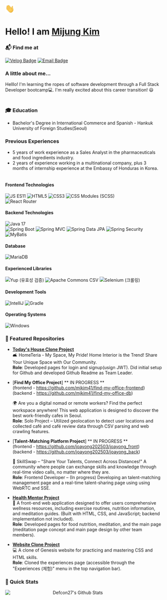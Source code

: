 
<img width="30px" margin="0px" src="https://raw.githubusercontent.com/ABSphreak/ABSphreak/master/gifs/Hi.gif">
<h1>Hello! I am <a href="https://github.com/Defcon27">Mijung Kim</a> </h1>
</h1>

### 📬 Find me at
[![Velog Badge](https://velog-readme-stats.vercel.app/api/badge?name=Velog)](https://velog.io/@kimmy25312)
[![Email Badge](https://img.shields.io/badge/Email-blue.svg)](mailto:mj10283@naver.com)

### A little about me... 
Helllo! I'm learning the ropes of software development through a Full Stack Developer bootcamp💻. I'm really excited about this career transition!  😃<br/><br/>

### 🎓 Education  
- Bachelor's Degree in International Commerce and Spanish - Hankuk University of Foreign Studies(Seoul)

### Previous Experiences
- 5 years of work experience as a Sales Analyst in the pharmaceuticals and food ingredients industry.
- 2 years of experience working in a multinational company, plus 3 months of internship experience at the Embassy of Honduras in Korea. <br/><br/>


#### Frontend Technologies
![JS ES11](https://img.shields.io/badge/JavaScript-F7DF1E?style=flat&logo=javascript&logoColor=black)  ![HTML5](https://img.shields.io/badge/HTML5-E44D26?style=flat&logo=html5&logoColor=white)  ![CSS3](https://img.shields.io/badge/CSS3-1572B6?style=flat&logo=css3&logoColor=white)  ![CSS Modules (SCSS)](https://img.shields.io/badge/CSS%20Modules%20(SCSS)-000000?style=flat&logo=sass&logoColor=pink)  
![React Router](https://img.shields.io/badge/React%20Router-CA4245?style=flat&logo=react-router&logoColor=white)  


#### Backend Technologies
![Java 17](https://img.shields.io/badge/Java%2017-007396?style=flat&logo=java&logoColor=white) <br>
![Spring Boot](https://img.shields.io/badge/Spring%20Boot-6DB33F?style=flat&logo=spring&logoColor=white)
![Spring MVC](https://img.shields.io/badge/Spring%20MVC-6DB33F?style=flat&logo=spring&logoColor=white)
![Spring Data JPA](https://img.shields.io/badge/Spring%20Data%20JPA-6DB33F?style=flat&logo=spring&logoColor=white)
![Spring Security](https://img.shields.io/badge/Spring%20Security-6DB33F?style=flat&logo=spring&logoColor=white) <br>
![MyBatis](https://img.shields.io/badge/MyBatis-blue)


#### Database
![MariaDB](https://img.shields.io/badge/MariaDB-003B57?style=flat&logo=mariadb&logoColor=white)

#### Experienced Libraries
![Yup (유효성 검증)](https://img.shields.io/badge/Yup%20(유효성%20검증)-E6A400?style=flat&logo=yup&logoColor=white) 
![Apache Commons CSV](https://img.shields.io/badge/Apache%20Commons%20CSV-1.8-blue?style=flat&logo=apache&logoColor=white)
![Selenium (크롤링)](https://img.shields.io/badge/Selenium%20(크롤링)-43B02A?style=flat&logo=selenium&logoColor=white)


#### Development Tools
![IntelliJ](https://img.shields.io/badge/IntelliJ-000000?style=flat&logo=intellij-idea&logoColor=white)
![Gradle](https://img.shields.io/badge/Gradle-02303A?style=flat&logo=gradle&logoColor=white)

#### Operating Systems
![Windows](https://img.shields.io/badge/Windows-00A4EF?style=flat&logo=windows&logoColor=white)

### 🌟 Featured Repositories  
- [**Today's House Clone Project**](https://github.com/home-decor-202501/home-decor)  
  🛋️ HomeTeria - My Space, My Pride! Home Interior is the Trend! Share Your Unique Space with Our Community.<br>
  **Role**: Developed pages for login and signup(usign JWT). Did initial setup for Github and developed Github Readme as Team Leader.

- [**Find My Office Project**]  ** IN PROGRESS ** <br>
  (frontend - https://github.com/mjkim41/find-my-office-frontend) <br>
  (backend - https://github.com/mjkim41/find-my-office-db)
  
  🌍 Are you a digital nomad or remote workers? Find the perfect workspace anywhere! This web application is designed to discover the best work-friendly cafes in Seoul. <br>
  **Role**: Solo Project – Utilized geolocation to detect user locations and collected café and café review data through CSV parsing and web crawling features.  

- [**Talent-Matching Platform Project**] ** IN PROGRESS ** <br>
  (frontend - https://github.com/joayong202503/joayong_front) <br>
  (backend - https://github.com/joayong202503/joayong_back)

  🔄 SkillSwap – "Share Your Talents, Connect Across Distances!" A community where people can exchange skills and knowledge through real-time video calls, no matter where they are.  
  **Role**: Frontend Developer – (In progress) Developing an talent-matching management page and a real-time talent-sharing page using using WebRTC and SSE.  


- [**Health Mentor Project**](https://github.com/Calorie-Code/Health-Mentor)  
  🧘 A front-end web application designed to offer users comprehensive wellness resources, including exercise routines, nutrition information, and meditation guides. (Built with HTML, CSS, and JavaScript; backend implementation not included).  
  **Role**: Developed pages for food nutrition, meditation, and the main page (meditation page concept and main page design by other team members).
  
- [**Website Clone Project**](https://github.com/mjkim41/genesis-web-clone)  
  💻 A clone of Genesis website for practicing and mastering CSS and HTML skills.  
  **Role**: Cloned the experiences page (accessible through the "Experiences (체험)" menu in the top navigation bar).

  
### 🚀 Quick Stats
<p align="center">
<img width="450" align="left" src="https://github-readme-stats-defcon27.vercel.app/api?username=mjkim41&show_icons=true&line_height=21&theme=react" alt="Defcon27's Github Stats" />
</p>
